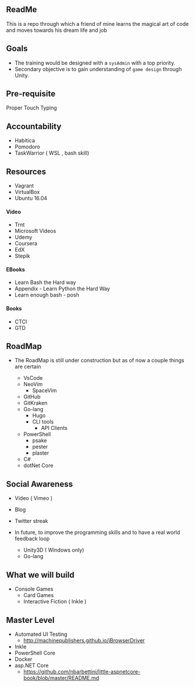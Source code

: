 ## ReadMe 

This is a repo through which a friend of mine learns the magical art of code and moves towards his dream life and job


## Goals

- The training would be designed with a `sysAdmin` with a top priority.
- Secondary objective is to gain understanding of `game design` through Unity. 

## Pre-requisite
Proper Touch Typing 

## Accountability

- Habitica
- Pomodoro
- TaskWarrior ( WSL , bash skill) 

## Resources

- Vagrant 
- VirtualBox
- Ubuntu 16.04


#### Video 
- Trnt
- Microsoft Videos 
- Udemy
- Coursera
- EdX
- Stepik


#### EBooks
- Learn Bash the Hard way
- Appendix - Learn Python the Hard Way
- Learn enough bash - posh

#### Books
- CTCI 
- GTD 


## RoadMap
- The RoadMap is still under construction but as of now a couple things are certain

    - VsCode
    - NeoVim 
        - SpaceVim
    - GitHub 
    - GitKraken
    - Go-lang 
        - Hugo 
        - CLI tools
            - API Clients
    - PowerShell
        - psake 
        - pester
        - plaster
    - C#
    - dotNet Core 

## Social Awareness 
    
- Video ( Vimeo )
- Blog
- Twitter streak



- In future, to improve the programming skills and to have a real world feedback loop 
    - Unity3D ( Windows only)
    - Go-lang


## What we will build

- Console Games 
    - Card Games
    - Interactive Fiction ( Inkle )


## Master Level

- Automated UI Testing
    - http://machinepublishers.github.io/jBrowserDriver
- Inkle
- PowerShell Core
- Docker
- asp.NET Core
    - https://github.com/nbarbettini/little-aspnetcore-book/blob/master/README.md

